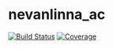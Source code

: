 # nevanlinna_ac

[![Build Status](https://travis-ci.com/Sharon-Liang/nevanlinna_ac.jl.svg?branch=master)](https://travis-ci.com/Sharon-Liang/nevanlinna_ac.jl)
[![Coverage](https://codecov.io/gh/Sharon-Liang/nevanlinna_ac.jl/branch/master/graph/badge.svg)](https://codecov.io/gh/Sharon-Liang/nevanlinna_ac.jl)
